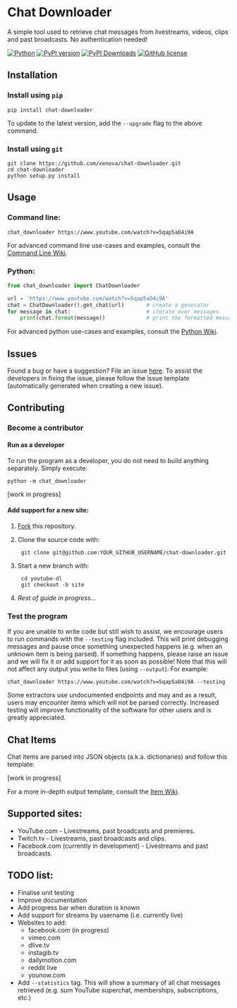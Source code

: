 # Chat Downloader
A simple tool used to retrieve chat messages from livestreams, videos, clips and past broadcasts. No authentication needed!

[![Python](https://img.shields.io/pypi/pyversions/chat-downloader)](https://pypi.org/project/chat-downloader)
[![PyPI version](https://img.shields.io/pypi/v/chat-downloader.svg)](https://pypi.org/project/chat-downloader)
[![PyPI Downloads](https://img.shields.io/pypi/dm/chat-downloader)](https://pypi.org/project/chat-downloader)
[![GitHub license](https://img.shields.io/github/license/xenova/chat-downloader)](https://github.com/xenova/chat-downloader/blob/master/LICENSE)



<!---
[![GitHub issues](https://img.shields.io/github/issues/xenova/chat-downloader)](https://badge.fury.io/py/chat-downloader)
[![GitHub forks](https://img.shields.io/github/forks/xenova/chat-downloader)](https://badge.fury.io/py/chat-downloader)
[![GitHub stars](https://img.shields.io/github/stars/xenova/chat-downloader)](https://badge.fury.io/py/chat-downloader)
[![Downloads](https://img.shields.io/github/downloads/xenova/chat-downloader/total.svg)](https://github.com/xenova/chat-downloader/releases)
-->

## Installation
### Install using `pip`
```
pip install chat-downloader
```

To update to the latest version, add the `--upgrade` flag to the above command.
### Install using `git`
```
git clone https://github.com/xenova/chat-downloader.git
cd chat-downloader
python setup.py install
```

## Usage

### Command line:
```
chat_downloader https://www.youtube.com/watch?v=5qap5aO4i9A
```

For advanced command line use-cases and examples, consult the [Command Line Wiki](https://github.com/xenova/chat-downloader/wiki/Command-Line-Usage).


### Python:
```python
from chat_downloader import ChatDownloader

url = 'https://www.youtube.com/watch?v=5qap5aO4i9A'
chat = ChatDownloader().get_chat(url)       # create a generator
for message in chat:                        # iterate over messages
    print(chat.format(message))             # print the formatted message
```
For advanced python use-cases and examples, consult the [Python Wiki](https://github.com/xenova/chat-downloader/wiki/Python-Documentation).

## Issues
Found a bug or have a suggestion? File an issue [here](https://github.com/xenova/chat-downloader/issues/new/choose). To assist the developers in fixing the issue, please follow the issue template (automatically generated when creating a new issue).

## Contributing
### Become a contributor
#### Run as a developer
To run the program as a developer, you do not need to build anything separately. Simply execute:
```
python -m chat_downloader
```
[work in progress]

#### Add support for a new site:
1. [Fork](https://github.com/xenova/chat-downloader/fork) this repository.
2. Clone the source code with:

        git clone git@github.com:YOUR_GITHUB_USERNAME/chat-downloader.git
3. Start a new branch with:

        cd youtube-dl
        git checkout -b site
4. *Rest of guide in progress...*

### Test the program
If you are unable to write code but still wish to assist, we encourage users to run commands with the `--testing` flag included. This will print debugging messages and pause once something unexpected happens (e.g. when an unknown item is being parsed). If something happens, please raise an issue and we will fix it or add support for it as soon as possible!
Note that this will not affect any output you write to files (using `--output`).
 For example:

```
chat_downloader https://www.youtube.com/watch?v=5qap5aO4i9A --testing
```

Some extractors use undocumented endpoints and may and as a result, users may encounter items which will not be parsed correctly. Increased testing will improve functionality of the software for other users and is greatly appreciated.


## Chat Items
Chat items are parsed into JSON objects (a.k.a. dictionaries) and follow this template:

[work in progress]

For a more in-depth output template, consult the [Item Wiki](https://github.com/xenova/chat-downloader/wiki/Item-Template).

## Supported sites:
- YouTube.com - Livestreams, past broadcasts and premieres.
- Twitch.tv - Livestreams, past broadcasts and clips.
- Facebook.com (currently in development) - Livestreams and past broadcasts.

## TODO list:
- Finalise unit testing
- Improve documentation
- Add progress bar when duration is known
- Add support for streams by username (i.e. currently live)
- Websites to add:
    - facebook.com (in progress)
    - vimeo.com
    - dlive.tv
    - instagib.tv
    - dailymotion.com
    - reddit live
    - younow.com
- Add `--statistics` tag. This will show a summary of all chat messages retrieved (e.g. sum YouTube superchat, memberships, subscriptions, etc.)
